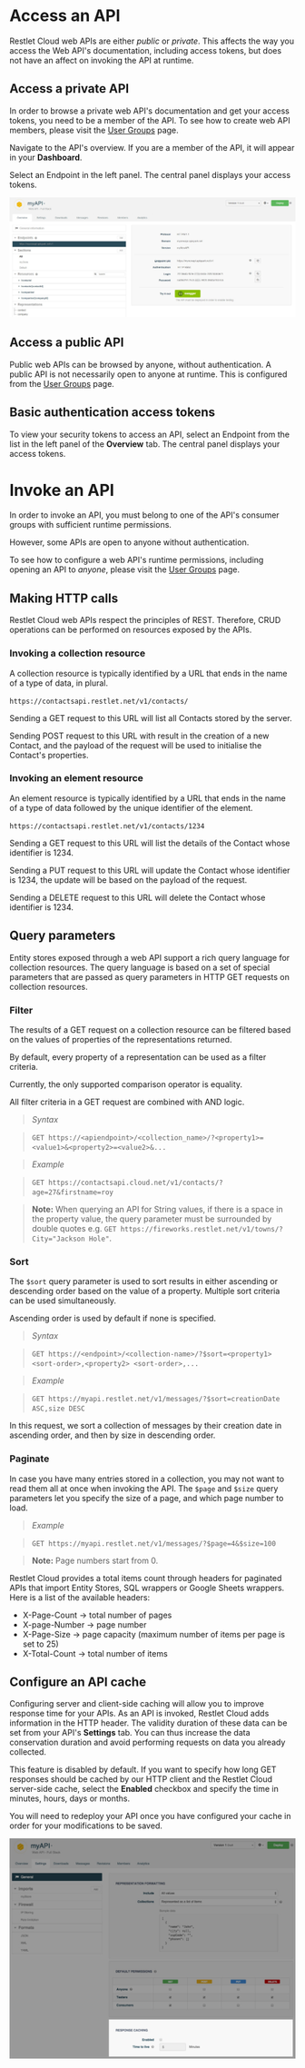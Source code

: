 
# Access an API

Restlet Cloud web APIs are either *public* or *private*. This affects the way you access the Web API's documentation, including access tokens, but does not have an affect on invoking the API at runtime.

## Access a private API

In order to browse a private web API's documentation and get your access tokens, you need to be a member of the API. To see how to create web API members, please visit the [User Groups](/documentation/cloud/guide/publish/secure/user-groups "User groups") page.

Navigate to the API's overview. If you are a member of the API, it will appear in your **Dashboard**.

Select an Endpoint in the left panel. The central panel displays your access tokens.

![access tokens](images/access-tokens.jpg "access tokens")

## Access a public API

Public web APIs can be browsed by anyone, without authentication. A public API is not necessarily open to anyone at runtime. This is configured from the [User Groups](/documentation/cloud/guide/publish/secure/user-groups "User groups") page.

## Basic authentication access tokens

To view your security tokens to access an API, select an Endpoint from the list in the left panel of the **Overview** tab. The central panel displays your access tokens.

# Invoke an API

In order to invoke an API, you must belong to one of the API's consumer groups with sufficient runtime permissions.

However, some APIs are open to anyone without authentication.

To see how to configure a web API's runtime permissions, including opening an API to *anyone*, please visit the [User Groups](/documentation/cloud/guide/publish/secure/user-groups "User groups") page.

## Making HTTP calls

Restlet Cloud web APIs respect the principles of REST. Therefore, CRUD operations can be performed on resources exposed by the APIs.

### Invoking a collection resource

A collection resource is typically identified by a URL that ends in the name of a type of data, in plural.

`https://contactsapi.restlet.net/v1/contacts/ `

Sending a GET request to this URL will list all Contacts stored by the server.

Sending POST request to this URL with result in the creation of a new Contact, and the payload of the request will be used to initialise the Contact's properties.

### Invoking an element resource

An element resource is typically identified by a URL that ends in the name of a type of data followed by the unique identifier of the element.

`https://contactsapi.restlet.net/v1/contacts/1234 `

Sending a GET request to this URL will list the details of the Contact whose identifier is 1234.

Sending a PUT request to this URL will update the Contact whose identifier is 1234, the update will be based on the payload of the request.

Sending a DELETE request to this URL will delete the Contact whose identifier is 1234.  

## Query parameters

Entity stores exposed through a web API support a rich query language for collection resources. The query language is based on a set of special parameters that are passed as query parameters in HTTP GET requests on collection resources.

### <a class="anchor" name="filter"></a>Filter

The results of a GET request on a collection resource can be filtered based on the values of properties of the representations returned.

By default, every property of a representation can be used as a filter criteria.

Currently, the only supported comparison operator is equality.

All filter criteria in a GET request are combined with AND logic.

>*Syntax*

>`GET https://<apiendpoint>/<collection_name>/?<property1>=<value1>&<property2>=<value2>&...`

>*Example*

>`GET https://contactsapi.cloud.net/v1/contacts/?age=27&firstname=roy`


>**Note:** When querying an API for String values, if there is a space in the property value, the query parameter must be surrounded by double quotes e.g. `GET https://fireworks.restlet.net/v1/towns/?City="Jackson Hole"`.

### <a class="anchor" name="sort"></a>Sort

The `$sort` query parameter is used to sort results in either ascending or descending order based on the value of a property. Multiple sort criteria can be used simultaneously.

Ascending order is used by default if none is specified.

>*Syntax*

>`GET https://<endpoint>/<collection-name>/?$sort=<property1> <sort-order>,<property2> <sort-order>,...`

>*Example*

>`GET https://myapi.restlet.net/v1/messages/?$sort=creationDate ASC,size DESC`

In this request, we sort a collection of messages by their creation date in ascending order, and then by size in descending order.


### Paginate

In case you have many entries stored in a collection, you may not want to read them all at once when invoking the API. The `$page` and `$size` query parameters let you specify the size of a page, and which page number to load.

>*Example*

>`GET https://myapi.restlet.net/v1/messages/?$page=4&$size=100`

>**Note:** Page numbers start from 0.

Restlet Cloud provides a total items count through headers for paginated APIs that import Entity Stores, SQL wrappers or Google Sheets wrappers. Here is a list of the available headers:

- X-Page-Count -> total number of pages  
- X-page-Number -> page number  
- X-Page-Size -> page capacity (maximum number of items per page is set to 25)  
- X-Total-Count -> total number of items

<!--
### Load Strategy

The `$strategy` query parameter is used to define whether or not to load data references, and if so at what depth.

`$strategy` can take values *load* or *reference*. The default load strategy is *reference*.

If the load strategy is specified, the `$depth` parameter indicates at which depth related data should be loaded.

*Examples*

Data model: An Organization has Employees which each have an Address.

*Reference strategy*

`GET https://myapi.apsipark.net/v1/organizations/?$strategy=reference`

In this request, the `$strategy` is set to *reference*, therefore the list of Organizations is loaded along with all the values of primitive type properties (e.g. name). Employees are only loaded by reference.  

<pre class="language-json"><code class="language-json">
{
  "list": [
    {
      "id": "1234",
      “name”: “Restlet”,
      "employees": [
        {
          "id": "2345",
          "name": null,
          “address”:null
        },
        {
          "id": "2345",
          "name": null,
          “address”:null
        }
      ]
    }
  ]
}
</code></pre>

*Load strategy*

`GET https://myapi.apsipark.net/v1/organizations/?$strategy=load`

In this request, in which the `$depth` parameter is set to its default value 1, Organizations are loaded along with the first level of related data, therefore the values of primitive type fields of Employees are also loaded.

<pre class="language-json"><code class="language-json">
{
  "list": [
    {
      "id": "1234",
      “name”: “Restlet”,
      "employees": [
        {
          "id": "2345",
          "name": “Roy”,
          “address”:{
            "id": "4567",
            "value": null
          }
        },
        {
          "id": "3456",
          "name": “Ada”,
          “address”:{
            "id": "5678",
            "value": null
          }
        }
      ]
    }
  ]
}
</code></pre>

*Load strategy, depth set to 2*

`GET https://myapi.apsipark.net/v1/organizations/?$strategy=load&$depth=2`

In this request, in which the `$depth` parameter is set to 2, Organizations are loaded along with the first level of related data (Employees) along with the third level of related data (Employee Addresses).

<pre class="language-json"><code class="language-json">
{
  "list": [
    {
      "id": "1234",
      “name”: “Restlet”,
      "employees": [
        {
          "id": "2345",
          "name": “Roy”,
          “address”:{
            "id": "4567",
            "value": “123 Happy Street, Happy Land”
          }
        },
        {
          "id": "3456",
          "name": “Ada”,
          “address”:{
            "id": "5678",
            "value": “234 Funky Road, Funky Town”
          }
        }
      ]
    }
  ]
}
</code></pre>

-->

## <a class="anchor" name="configure-cache"></a>Configure an API cache

Configuring server and client-side caching will allow you to improve response time for your APIs. As an API is invoked, Restlet Cloud adds information in the HTTP header. The validity duration of these data can be set from your API's **Settings** tab. You can thus increase the data conservation duration and avoid performing requests on data you already collected.

This feature is disabled by default. If you want to specify how long GET responses should be cached by our HTTP client and the Restlet Cloud server-side cache, select the **Enabled** checkbox and specify the time in minutes, hours, days or months.

You will need to redeploy your API once you have configured your cache in order for your modifications to be saved.

![response caching](images/response-caching.jpg "response caching")
